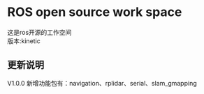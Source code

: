 ROS open source work space
====================

这是ros开源的工作空间  
版本:kinetic  

## 更新说明
V1.0.0
新增功能包有：navigation、rplidar、serial、slam_gmapping
